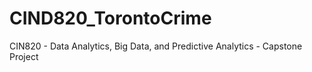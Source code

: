 # CIND820_TorontoCrime
CIN820 - Data Analytics, Big Data, and Predictive Analytics  - Capstone Project
